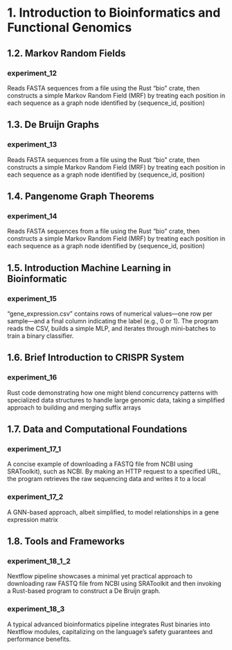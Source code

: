 # 1. Introduction to Bioinformatics and Functional Genomics

##  1.2. Markov Random Fields

### experiment_12
Reads FASTA sequences from a file using the Rust “bio” crate, then constructs a simple Markov Random Field (MRF) by treating each position in each sequence as a graph node identified by (sequence_id, position)

## 1.3. De Bruijn Graphs

### experiment_13 
Reads FASTA sequences from a file using the Rust “bio” crate, then constructs a simple Markov Random Field (MRF) by treating each position in each sequence as a graph node identified by (sequence_id, position)

## 1.4. Pangenome Graph Theorems

### experiment_14 
Reads FASTA sequences from a file using the Rust “bio” crate, then constructs a simple Markov Random Field (MRF) by treating each position in each sequence as a graph node identified by (sequence_id, position)

## 1.5. Introduction Machine Learning in Bioinformatic

### experiment_15
“gene_expression.csv” contains rows of numerical values—one row per sample—and a final column indicating the label (e.g., 0 or 1). The program reads the CSV, builds a simple MLP, and iterates through mini-batches to train a binary classifier.

## 1.6. Brief Introduction to CRISPR System

### experiment_16 
Rust code demonstrating how one might blend concurrency patterns with specialized data structures to handle large genomic data, taking a simplified approach to building and merging suffix arrays

## 1.7. Data and Computational Foundations 

### experiment_17_1 
A concise example of downloading a FASTQ file from NCBI using SRAToolkit), such as NCBI. By making an HTTP request to a specified URL, the program retrieves the raw sequencing data and writes it to a local 

### experiment_17_2
A GNN-based approach, albeit simplified, to model relationships in a gene expression matrix

## 1.8. Tools and Frameworks 

### experiment_18_1_2 
Nextflow pipeline showcases a minimal yet practical approach to downloading raw FASTQ file from NCBI using SRAToolkit and then invoking a Rust-based program to construct a De Bruijn graph.

### experiment_18_3 
A typical advanced bioinformatics pipeline integrates Rust binaries into Nextflow modules, capitalizing on the language’s safety guarantees and performance benefits.
